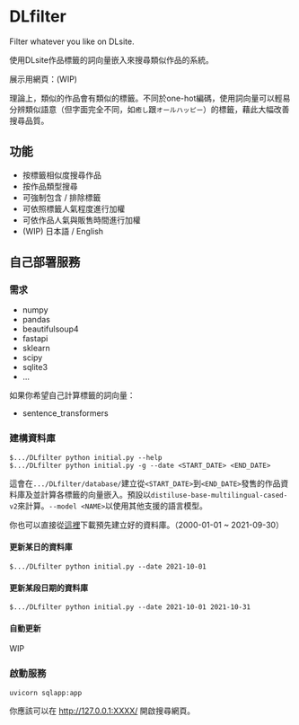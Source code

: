 # DLfilter
Filter whatever you like on DLsite.

使用DLsite作品標籤的詞向量嵌入來搜尋類似作品的系統。

展示用網頁：(WIP)

理論上，類似的作品會有類似的標籤。不同於one-hot編碼，使用詞向量可以輕易分辨類似語意（但字面完全不同，如`癒し`跟`オールハッピー`）的標籤，藉此大幅改善搜尋品質。

## 功能
* 按標籤相似度搜尋作品
* 按作品類型搜尋
* 可強制包含 / 排除標籤
* 可依照標籤人氣程度進行加權
* 可依作品人氣與販售時間進行加權
* (WIP) 日本語 / English

## 自己部署服務
### 需求
* numpy
* pandas
* beautifulsoup4
* fastapi
* sklearn
* scipy
* sqlite3
* ...

如果你希望自己計算標籤的詞向量：
* sentence_transformers

### 建構資料庫
```
$.../DLfilter python initial.py --help
$.../DLfilter python initial.py -g --date <START_DATE> <END_DATE> 
```
這會在`.../DLfilter/database/`建立從`<START_DATE>`到`<END_DATE>`發售的作品資料庫及並計算各標籤的向量嵌入。預設以`distiluse-base-multilingual-cased-v2`來計算。`--model <NAME>`以使用其他支援的語言模型。


你也可以直接從[這裡](https://drive.google.com/file/d/12hbh-XMiUXKKYsVh38k-8YI8AMm0S0GP/view?usp=sharing)下載預先建立好的資料庫。（2000-01-01 ~ 2021-09-30）

#### 更新某日的資料庫
```
$.../DLfilter python initial.py --date 2021-10-01
```
#### 更新某段日期的資料庫
```
$.../DLfilter python initial.py --date 2021-10-01 2021-10-31
```
#### 自動更新
WIP

### 啟動服務
```
uvicorn sqlapp:app
```
你應該可以在 http://127.0.0.1:XXXX/ 開啟搜尋網頁。
